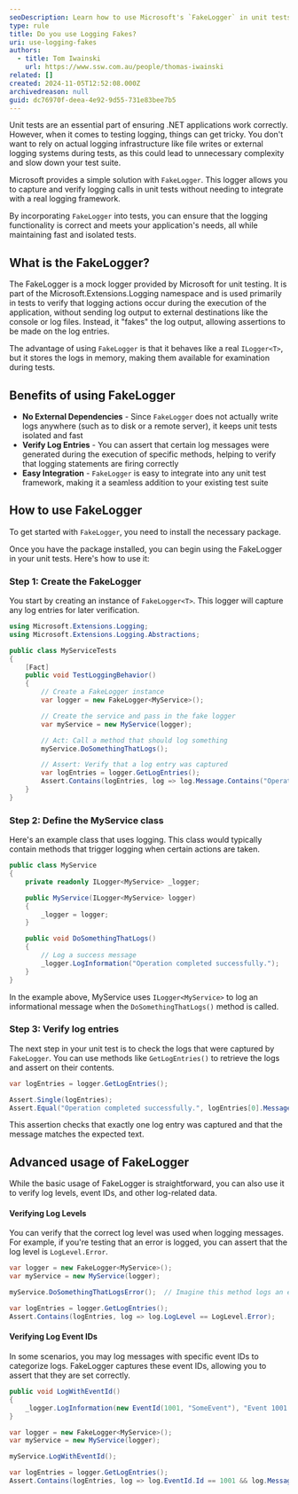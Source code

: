 ```yaml
---
seoDescription: Learn how to use Microsoft's `FakeLogger` in unit tests to verify logging behavior in .NET applications. This guide shows you how to capture log entries, check log levels, and ensure your logging works as expected during testing.
type: rule
title: Do you use Logging Fakes?
uri: use-logging-fakes
authors:
  - title: Tom Iwainski
    url: https://www.ssw.com.au/people/thomas-iwainski
related: []
created: 2024-11-05T12:52:08.000Z
archivedreason: null
guid: dc76970f-deea-4e92-9d55-731e83bee7b5
---
```


Unit tests are an essential part of ensuring .NET applications work correctly. However, when it comes to testing logging, things can get tricky. You don't want to rely on actual logging infrastructure like file writes or external logging systems during tests, as this could lead to unnecessary complexity and slow down your test suite.

Microsoft provides a simple solution with `FakeLogger`. This logger allows you to capture and verify logging calls in unit tests without needing to integrate with a real logging framework.

By incorporating `FakeLogger` into tests, you can ensure that the logging functionality is correct and meets your application's needs, all while maintaining fast and isolated tests.

<!--endintro-->

## What is the FakeLogger?

The FakeLogger is a mock logger provided by Microsoft for unit testing. It is part of the Microsoft.Extensions.Logging namespace and is used primarily in tests to verify that logging actions occur during the execution of the application, without sending log output to external destinations like the console or log files. Instead, it "fakes" the log output, allowing assertions to be made on the log entries.

The advantage of using `FakeLogger` is that it behaves like a real `ILogger<T>`, but it stores the logs in memory, making them available for examination during tests.

## Benefits of using FakeLogger

- **No External Dependencies** - Since `FakeLogger` does not actually write logs anywhere (such as to disk or a remote server), it keeps unit tests isolated and fast
- **Verify Log Entries** - You can assert that certain log messages were generated during the execution of specific methods, helping to verify that logging statements are firing correctly
- **Easy Integration** - `FakeLogger` is easy to integrate into any unit test framework, making it a seamless addition to your existing test suite

## How to use FakeLogger

To get started with `FakeLogger`, you need to install the necessary package.

Once you have the package installed, you can begin using the FakeLogger in your unit tests. Here's how to use it:

### Step 1: Create the FakeLogger

You start by creating an instance of `FakeLogger<T>`. This logger will capture any log entries for later verification.

```csharp
using Microsoft.Extensions.Logging;
using Microsoft.Extensions.Logging.Abstractions;

public class MyServiceTests
{
    [Fact]
    public void TestLoggingBehavior()
    {
        // Create a FakeLogger instance
        var logger = new FakeLogger<MyService>();

        // Create the service and pass in the fake logger
        var myService = new MyService(logger);

        // Act: Call a method that should log something
        myService.DoSomethingThatLogs();

        // Assert: Verify that a log entry was captured
        var logEntries = logger.GetLogEntries();
        Assert.Contains(logEntries, log => log.Message.Contains("Operation completed successfully"));
    }
}
```

### Step 2: Define the MyService class

Here's an example class that uses logging. This class would typically contain methods that trigger logging when certain actions are taken.

```csharp
public class MyService
{
    private readonly ILogger<MyService> _logger;

    public MyService(ILogger<MyService> logger)
    {
        _logger = logger;
    }

    public void DoSomethingThatLogs()
    {
        // Log a success message
        _logger.LogInformation("Operation completed successfully.");
    }
}
```

In the example above, MyService uses `ILogger<MyService>` to log an informational message when the `DoSomethingThatLogs()` method is called.

### Step 3: Verify log entries

The next step in your unit test is to check the logs that were captured by `FakeLogger`. You can use methods like `GetLogEntries()` to retrieve the logs and assert on their contents.

```csharp
var logEntries = logger.GetLogEntries();

Assert.Single(logEntries);
Assert.Equal("Operation completed successfully.", logEntries[0].Message);
```

This assertion checks that exactly one log entry was captured and that the message matches the expected text.

## Advanced usage of FakeLogger

While the basic usage of FakeLogger is straightforward, you can also use it to verify log levels, event IDs, and other log-related data.

#### Verifying Log Levels

You can verify that the correct log level was used when logging messages. For example, if you're testing that an error is logged, you can assert that the log level is `LogLevel.Error`.

```csharp
var logger = new FakeLogger<MyService>();
var myService = new MyService(logger);

myService.DoSomethingThatLogsError();  // Imagine this method logs an error

var logEntries = logger.GetLogEntries();
Assert.Contains(logEntries, log => log.LogLevel == LogLevel.Error);
```

#### Verifying Log Event IDs

In some scenarios, you may log messages with specific event IDs to categorize logs. FakeLogger captures these event IDs, allowing you to assert that they are set correctly.

```csharp
public void LogWithEventId()
{
    _logger.LogInformation(new EventId(1001, "SomeEvent"), "Event 1001 triggered.");
}

var logger = new FakeLogger<MyService>();
var myService = new MyService(logger);

myService.LogWithEventId();

var logEntries = logger.GetLogEntries();
Assert.Contains(logEntries, log => log.EventId.Id == 1001 && log.Message.Contains("Event 1001 triggered"));
```
